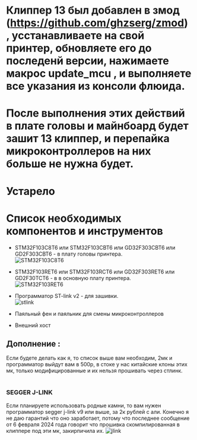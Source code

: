 # Клиппер 13 был добавлен в змод (https://github.com/ghzserg/zmod) , усстанавливаете на свой принтер, обновляете его до последенй версии, нажимаете макрос update_mcu , и выполняете все указания из консоли флюида.
# После выполнения этих действий в плате головы и майнбоард будет зашит 13 клиппер, и перепайка микроконтроллеров на них больше не нужна будет.






# Устарело
# Список необходимых компонентов и инструментов

* STM32F103C8T6 или STM32F103CBT6 или GD32F303CBT6 или GD2F303CBT6 - в плату головы принтера.<br />
![STM32F103C8T6](https://github.com/user-attachments/assets/0f6866d5-a554-4ac9-9e52-6f49b9505cf5)
* STM32F103RET6 или STM32F103RCT6 или GD32F303RET6 или GD2F30TCT6 - в в основную плату принтера. <br />
![STM32F103RET6](https://github.com/user-attachments/assets/aacb0350-2edc-4ddb-b0e2-a9e59aaae1f2)
*  Программатор ST-link v2 - для зашивки.<br />
![stlink](https://github.com/user-attachments/assets/6b673949-9f25-49b7-b633-01a7504acaf2)

* Паяльный фен и паяльник для смены микроконтроллеров
* Внешний хост

## Дополнение :
Если будете делать как я, то список выше вам необходим, 2мк и программатор выйдут вам в 500р, в стоке у нас китайские клоны этих мк, только модифицированные и их нельзя прошивать через стлинк.
<br />
<br />

### SEGGER J-LINK
Если планируете использовать родные камни, то вам нужен программатор segger j-link v9 или выше, за 2к рублей с али. Конечно я не даю гарантий что оно заработает, потому что последнее сообщение от 6 февраля 2024 года говорит что прошивка скомпилированная в клиппере под эти мк, закирпичила их.
![jlink](https://github.com/user-attachments/assets/b54fd329-2aa7-4a5f-9445-8cdf2e0a8bac)
